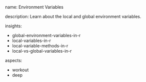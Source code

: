 name: Environment Variables

description: Learn about the local and global environment variables.

insights:
  - global-environment-variables-in-r
  - local-variables-in-r
  - local-variable-methods-in-r
  - local-vs-global-variables-in-r

aspects:
  - workout
  - deep